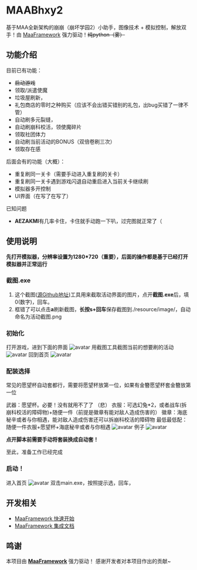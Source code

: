 # MAABhxy2

基于MAA全新架构的崩崩（崩坏学园2）小助手，图像技术 + 模拟控制，解放双手！由 [MaaFramework](https://github.com/MaaXYZ/MaaFramework) 强力驱动！~~纯python（雾）~~

## 功能介绍

目前已有功能：

* ~~启动游戏~~
* 领取/派遣使魔
* 垃圾屋刷新，
* 礼包商店的零时之种购买（应该不会出错买错别的礼包，出bug买错了一律不管）
* 自动刷多元裂缝，
* 自动刷崩科校活，领使魔碎片
* 领取社团体力
* 自动刷当前活动的BONUS（双倍卷刷三次）
* 领取存在感

后面会有的功能（大概）：

* 重复刷同一关卡（需要手动进入重复刷的关卡）
* 重复刷同一关卡遇到游戏闪退自动重启进入当前关卡继续刷
* 模拟器多开控制
* UI界面（在写了在写了）

已知问题

* **AEZAKMI**有几率卡住，卡住就手动跑一下叭，过完图就正常了（

## 使用说明

**先打开模拟器，分辨率设置为1280*720（重要），后面的操作都是基于已经打开模拟器并正常运行**

### 截图.exe

1. 这个截图([源Github地址](https://github.com/MaaXYZ/MaaFramework/tree/main/tools/ImageCropper))工具用来截取活动界面的图片，点开**截图.exe**后，填0(数字)，回车。
2. 框错了可以点击**a**刷新截图，**长按s+回车**保存截图到./resource/image/，自动命名为活动截图.png

### 初始化

打开游戏，进到下面的界面
![avatar]([https://www.baidu.com/img/PCtm_d9c8750bed0b3c7d089fa7d55720d6cf.png])
用截图工具截图当前的想要刷的活动
![avatar]([https://www.baidu.com/img/PCtm_d9c8750bed0b3c7d089fa7d55720d6cf.png])
回到首页
![avatar]([https://www.baidu.com/img/PCtm_d9c8750bed0b3c7d089fa7d55720d6cf.png])

### 配装选择

常见的愿望杯自动套都行，需要将愿望杯放第一位，如果有金簪愿望杯套金簪放第一位

武器：愿望杯。必要！没有就用不了了 （悲）
衣服：可选幻兔*2，或者战车(拆崩科校活的障碍物)+随便一件（前提是徽章有能对敌人造成伤害的）
徽章：海底秘辛或者与你相遇，能对敌人造成伤害还可以拆崩科校活的障碍物
最低最低配：随便一件衣服+愿望杯+海底秘辛或者与你相遇
![avatar](https://github.com/MMDFTJ/MaaBhxy2/blob/main/images/%E6%9C%80%E4%BD%8E%E9%85%8D%E7%BD%AE.png)
例子
![avatar]([https://www.baidu.com/img/PCtm_d9c8750bed0b3c7d089fa7d55720d6cf.png])

**点开脚本前需要手动将套装换成自动套！**

至此，准备工作已经完成

### 启动！

进入首页
![avatar]([https://www.baidu.com/img/PCtm_d9c8750bed0b3c7d089fa7d55720d6cf.png])
双击main.exe，按照提示选，回车，

## 开发相关

* [MaaFramework 快速开始](https://github.com/MaaXYZ/MaaFramework/blob/main/docs/zh_cn/1.1-%E5%BF%AB%E9%80%9F%E5%BC%80%E5%A7%8B.md)
* [MaaFramework 集成文档](https://github.com/MaaXYZ/MaaFramework/blob/main/docs/zh_cn/2.1-%E9%9B%86%E6%88%90%E6%96%87%E6%A1%A3.md)

## 鸣谢

本项目由 **[MaaFramework](https://github.com/MaaXYZ/MaaFramework)** 强力驱动！
感谢开发者对本项目作出的贡献~



